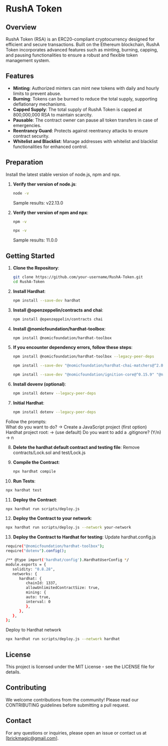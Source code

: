# RushA Token

## Overview
RushA Token (RSA) is an ERC20-compliant cryptocurrency designed for efficient and secure transactions. Built on the Ethereum blockchain, RushA Token incorporates advanced features such as minting, burning, capping, and pausing functionalities to ensure a robust and flexible token management system.

## Features
- **Minting**: Authorized minters can mint new tokens with daily and hourly limits to prevent abuse.
- **Burning**: Tokens can be burned to reduce the total supply, supporting deflationary mechanisms.
- **Capped Supply**: The total supply of RushA Token is capped at 800,000,000 RSA to maintain scarcity.
- **Pausable**: The contract owner can pause all token transfers in case of emergencies.
- **Reentrancy Guard**: Protects against reentrancy attacks to ensure contract security.
- **Whitelist and Blacklist**: Manage addresses with whitelist and blacklist functionalities for enhanced control.

## Preparation
Install the latest stable version of node.js, npm and npx.

1. **Verify ther version of node.js**:
   ```bash
   node -v
   ```
   Sample results: v22.13.0

2. **Verify ther version of npm and npx**:
   ```bash
   npm -v
   ```  
   
   ```bash
   npx -v
   ```   
   Sample results: 11.0.0

## Getting Started
1. **Clone the Repository**:
   ```bash
   git clone https://github.com/your-username/RushA-Token.git
   cd RushA-Token
   ```
   
2. **Install Hardhat**:
   ```bash
   npm install --save-dev hardhat
   ```

3. **Install @openzeppelin/contracts and chai**:
   ```bash
   npm install @openzeppelin/contracts chai 
   ```

4. **Install @nomicfoundation/hardhat-toolbox**:
   ```bash
   npm install @nomicfoundation/hardhat-toolbox
   ```

5. **If you encounter dependency errors, follow these steps**:
   ```bash
   npm install @nomicfoundation/hardhat-toolbox --legacy-peer-deps   
   ```

   ```bash
   npm install --save-dev "@nomicfoundation/hardhat-chai-matchers@^2.0.0" "@nomicfoundation/hardhat-ethers@^3.0.0" "@nomicfoundation/hardhat-ignition-ethers@^0.15.0" "@nomicfoundation/hardhat-network-helpers@^1.0.0" "@nomicfoundation/hardhat-verify@^2.0.0" "@typechain/ethers-v6@^0.5.0" "@typechain/hardhat@^9.0.0" "@types/chai@^4.2.0" "@types/mocha@>=9.1.0" "ethers@^6.4.0" "hardhat-gas-reporter@^1.0.8" "solidity-coverage@^0.8.1" "ts-node@>=8.0.0" "typechain@^8.3.0" "typescript@>=4.5.0" --legacy-peer-deps
   ```

   ```bash
   npm install --save-dev "@nomicfoundation/ignition-core@^0.15.9" "@nomicfoundation/hardhat-ignition@^0.15.9" --legacy-peer-deps
   ```

6. **Install dovenv (optional)**:
   ```bash
   npm install dotenv --legacy-peer-deps
   ```

7. **Initial Hardhat**:
   ```bash
   npm install dotenv --legacy-peer-deps
   ```
Follow the prompts:   
What do you want to do? -> Create a JavaScript project (first option)
Hardhat project root: -> (use default)
Do you want to add a .gitignore? (Y/n) -> n

8. **Delete the hardhat default contract and testing file**:
Remove contracts/Lock.sol and test/Lock.js
   
9. **Compile the Contract**:
   ```bash
   npx hardhat compile
   ```

10. **Run Tests**:
   ```bash
   npx hardhat test
   ```

11. **Deploy the Contract**:
   ```bash
   npx hardhat run scripts/deploy.js
   ```

12. **Deploy the Contract to your network**:
   ```bash
   npx hardhat run scripts/deploy.js --network your-network
   ```

13. **Deploy the Contract to Hardhat for testing**:
   Update hardhat.config.js
   ```bash
   require("@nomicfoundation/hardhat-toolbox");
   require("dotenv").config();

   /** @type import('hardhat/config').HardhatUserConfig */
   module.exports = {
      solidity: "0.8.28",
      networks: {
         hardhat: {
            chainId: 1337,
            allowUnlimitedContractSize: true,
            mining: {
            auto: true,
            interval: 0
            },
         }, 
      }, 
   };
   ```
   Deploy to Hardhat network
   ```bash
   npx hardhat run scripts/deploy.js --network hardhat  
   ```

## License
This project is licensed under the MIT License - see the LICENSE file for details.

## Contributing
We welcome contributions from the community! Please read our CONTRIBUTING guidelines before submitting a pull request.

## Contact
For any questions or inquiries, please open an issue or contact us at [brickmagic@gmail.com].
